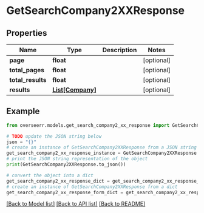 # GetSearchCompany2XXResponse


## Properties

Name | Type | Description | Notes
------------ | ------------- | ------------- | -------------
**page** | **float** |  | [optional] 
**total_pages** | **float** |  | [optional] 
**total_results** | **float** |  | [optional] 
**results** | [**List[Company]**](Company.md) |  | [optional] 

## Example

```python
from overseerr.models.get_search_company2_xx_response import GetSearchCompany2XXResponse

# TODO update the JSON string below
json = "{}"
# create an instance of GetSearchCompany2XXResponse from a JSON string
get_search_company2_xx_response_instance = GetSearchCompany2XXResponse.from_json(json)
# print the JSON string representation of the object
print(GetSearchCompany2XXResponse.to_json())

# convert the object into a dict
get_search_company2_xx_response_dict = get_search_company2_xx_response_instance.to_dict()
# create an instance of GetSearchCompany2XXResponse from a dict
get_search_company2_xx_response_form_dict = get_search_company2_xx_response.from_dict(get_search_company2_xx_response_dict)
```
[[Back to Model list]](../README.md#documentation-for-models) [[Back to API list]](../README.md#documentation-for-api-endpoints) [[Back to README]](../README.md)


